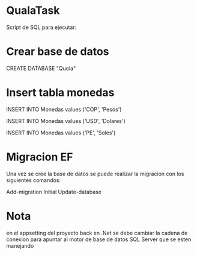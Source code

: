 # QualaTask

Script de SQL para ejecutar:

# Crear base de datos

CREATE DATABASE "Quola"

# Insert tabla monedas

INSERT INTO Monedas values ('COP', 'Pesos')

INSERT INTO Monedas values ('USD', 'Dolares')

INSERT INTO Monedas values ('PE', 'Soles')

# Migracion EF

Una vez se cree la base de datos se puede realizar la migracion con los siguientes comandos:

Add-migration Initial
Update-database

# Nota

en el appsetting del proyecto back en .Net se debe cambiar la cadena de conexion para apuntar al motor de base de datos SQL Server que se esten manejando
